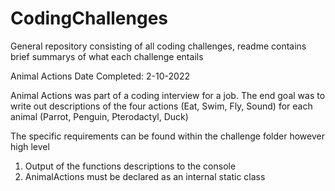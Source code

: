 # CodingChallenges
General repository consisting of all coding challenges, readme contains brief summarys of what each challenge entails


Animal Actions
Date Completed: 2-10-2022

Animal Actions was part of a coding interview for a job.
The end goal was to write out descriptions of the four actions (Eat, Swim, Fly, Sound) for each animal (Parrot, Penguin, Pterodactyl, Duck)

The specific requirements can be found within the challenge folder however high level
1. Output of the functions descriptions to the console
2. AnimalActions must be declared as an internal static class
